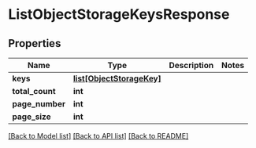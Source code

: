 # ListObjectStorageKeysResponse

## Properties
Name | Type | Description | Notes
------------ | ------------- | ------------- | -------------
**keys** | [**list[ObjectStorageKey]**](ObjectStorageKey.md) |  | 
**total_count** | **int** |  | 
**page_number** | **int** |  | 
**page_size** | **int** |  | 

[[Back to Model list]](../README.md#documentation-for-models) [[Back to API list]](../README.md#documentation-for-api-endpoints) [[Back to README]](../README.md)


